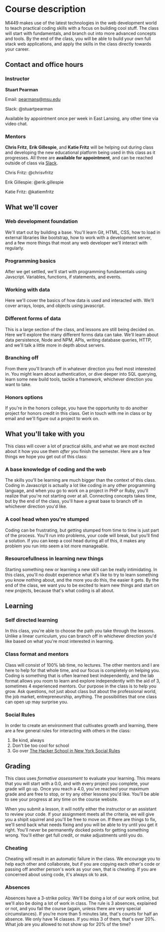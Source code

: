 # Course description

MI449 makes use of the latest technologies in the web development world to teach practical coding skills with a focus on building cool stuff. The class will start with fundamentals, and branch out into more advanced concepts and tools. By the end of the class, you will be able to build your own full stack web applications, and apply the skills in the class directly towards your career.

## Contact and office hours

### Instructor

**Stuart Pearman**

Email: pearmans@msu.edu

Slack: @stuartpearman

Available by appointment once per week in East Lansing, any other time via video chat.

### Mentors

**Chris Fritz**, **Erik Gillespie**, and **Katie Fritz** will be helping out during class and developing the new educational platform being used in this class as it progresses. All three are **available for appointment**, and can be reached outside of class via [Slack](https://slack.lansing.codes).

Chris Fritz: @chrisvfritz

Erik Gillespie: @erik.gillespie

Katie Fritz: @katiemfritz

## What we'll cover

### Web development foundation

We'll start out by building a base. You'll learn Git, HTML, CSS, how to load in external libraries like bootstrap, how to work with a development server, and a few more things that most any web developer we'll interact with regularly.

### Programming basics

After we get settled, we'll start with programming fundamentals using Javscript. Variables, functions, if statements, and events. 

### Working with data

Here we'll cover the basics of how data is used and interacted with. We'll cover arrays, loops, and objects using javascript.

### Different forms of data

This is a large section of the class, and lessons are still being decided on. Here we'll explore the many different forms data can take. We'll learn about data persistence, Node and NPM, APIs, writing database queries, HTTP, and we'll talk a little more in depth about servers.

### Branching off

From there you'll branch off in whatever direction you feel most interested in. You might learn about authentication, or dive deeper into SQL querying, learn some new build tools, tackle a framework, whichever direction you want to take.

### Honors options

If you're in the honors college, you have the opportunity to do another project for honors credit in this class. Get in touch with me in class or by email and we'll figure out a project to work on.

## What you'll take with you

This class will cover a lot of practical skills, and what we are most excited about it how you use them *after* you finish the semester. Here are a few things we hope you get out of this class:

### A base knowledge of coding and the web

The skills you'll be learning are much bigger than the context of this class. Coding in Javascript is actually a lot like coding in any other programming language, and when you go to work on a project in PHP or Ruby, you'll realize that you're not starting over at all. Connecting concepts takes time, but by the end of the class, you'll have a great base to branch off in whichever direction you'd like.

### A cool head when you're stumped

Coding can be frustrating, but getting stumped from time to time is just part of the process. You'll run into problems, your code will break, but you'll find a solution. If you can keep a cool head during all of this, it makes any problem you run into seem a lot more manageable.


### Resourcefullness in learning new things

Starting something new or learning a new skill can be really intimidating. In this class, you'll no doubt experience what it's like to try to learn something you know nothing about, and the more you do this, the easier it gets. By the end of the class, we want you to be excited to learn new things and start on new projects, because that's what coding is all about.

## Learning

### Self directed learning

In this class, you're able to choose the path you take through the lessons. Unlike a linear curriculum, you can branch off in whichever direction you'd like based on what you're most interested in learning. 

### Class format and mentors

Class will consist of 100% lab time, no lectures. The other mentors and I are here to help for that whole time, and our focus is completely on helping you. Coding is something that is often learned best independently, and the lab format allows you room to learn and explore independently with the aid of 3, sometimes 4 experienced mentors. Our purpose in the class is to help you grow. Ask questions, not just about class but about the professional world, the job market, entrepreneurship, anything. The possibilities that one class can open up may surprise you.

### Social Rules

In order to create an environment that cultivates growth and learning, there are a few general rules for interacting with others in the class:

1. Be kind, always
2. Don't be too cool for school
3. Go over [The Hacker School in New York Social Rules](https://www.recurse.com/manual#sub-sec-social-rules)


## Grading

This class uses *formative assessment* to evaluate your learning. This means that you will start with a 0.0, and with every project you complete, your grade will go up. Once you reach a 4.0, you've reached your maximum grade and are free to stop, or try any other lessons you'd like. You'll be able to see your progress at any time on the course website.

When you submit a lesson, it will notify either the instructor or an assistant to review your code. If your assignment meets all the criteria, we will give you a shipit squirrel and you'll be free to move on. If there are things to fix, we'll send back what needs fixing and you will be able to try until you get it right. You'll never be permanently docked points for getting something wrong. You'll either get full credit, or make adjustments until you do.

### Cheating

Cheating will result in an automatic failure in the class. We encourage you to help each other and collaborate, but if you are copying each other's code or passing off another person's work as your own, that is cheating. If you are concerned about using code, it's always ok to ask.

### Absences

Absences have a 3-strike policy. We'll be doing a lot of our work online, but we'll also be doing a lot of work in class. The rule is 3 absences, explained or not, and you fail the course (again, unless there are very special circumstances). If you're more than 5 minutes late, that's counts for half an absence. We only have 14 classes. If you miss 3 of them, that's over 20%. What job are you allowed to not show up for 20% of the time?
